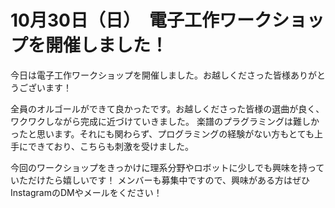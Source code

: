 # 10月30日（日）　電子工作ワークショップを開催しました！

今日は電子工作ワークショップを開催しました。お越しくださった皆様ありがとうございます！

全員のオルゴールができて良かったです。お越しくださった皆様の選曲が良く、ワクワクしながら完成に近づけていきました。
楽譜のプラグラミングは難しかったと思います。それにも関わらず、プログラミングの経験がない方もとても上手にできており、こちらも刺激を受けました。


今回のワークショップをきっかけに理系分野やロボットに少しでも興味を持っていただけたら嬉しいです！
メンバーも募集中ですので、興味がある方はぜひInstagramのDMやメールをください！
